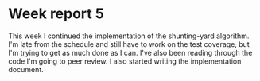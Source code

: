 # Week report 5

This week I continued the implementation of the shunting-yard algorithm. I'm
late from the schedule and still have to work on the test coverage, but I'm
trying to get as much done as I can. I've also been reading through the
code I'm going to peer review. I also started writing the implementation
document.

